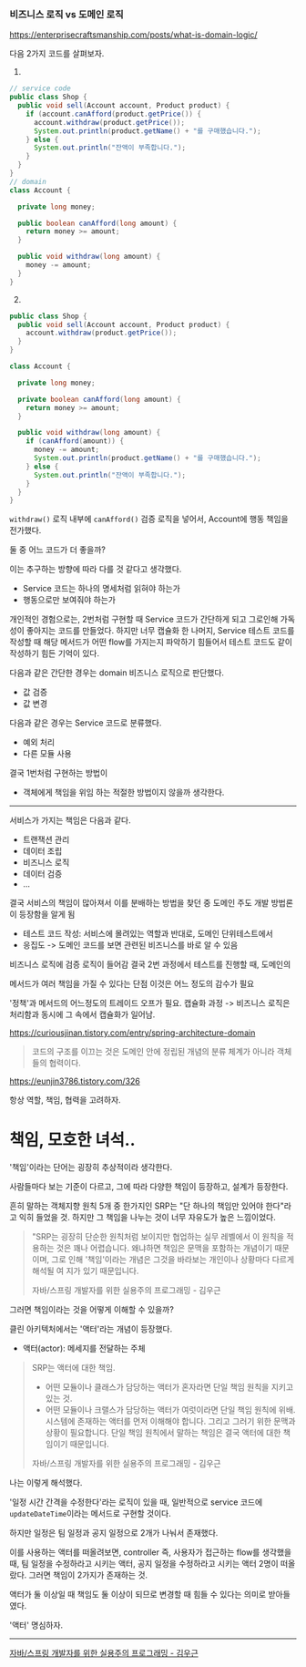 ### 비즈니스 로직 vs 도메인 로직

https://enterprisecraftsmanship.com/posts/what-is-domain-logic/

다음 2가지 코드를 살펴보자.

1. 
```java
// service code
public class Shop {
  public void sell(Account account, Product product) {
    if (account.canAfford(product.getPrice()) {
      account.withdraw(product.getPrice());
      System.out.println(product.getName() + "를 구매했습니다.");
    } else {
      System.out.println("잔액이 부족합니다.");
    }
  }
}
// domain
class Account {

  private long money;

  public boolean canAfford(long amount) {
    return money >= amount;
  }

  public void withdraw(long amount) {
    money -= amount;
  }
}
```
2.
```java
public class Shop {
  public void sell(Account account, Product product) {
    account.withdraw(product.getPrice());
  }
}

class Account {

  private long money;

  private boolean canAfford(long amount) {
    return money >= amount;
  }

  public void withdraw(long amount) {
    if (canAfford(amount)) {
      money -= amount;
      System.out.println(product.getName() + "를 구매했습니다.");
    } else {
      System.out.println("잔액이 부족합니다.");
    }
  }
}
```
`withdraw()` 로직 내부에 `canAfford()` 검증 로직을 넣어서, Account에 행동 책임을 전가했다.

둘 중 어느 코드가 더 좋을까?

이는 추구하는 방향에 따라 다를 것 같다고 생각했다.
- Service 코드는 하나의 명세처럼 읽혀야 하는가
- 행동으로만 보여줘야 하는가

개인적인 경험으로는, 2번처럼 구현할 때 Service 코드가 간단하게 되고 그로인해 가독성이 좋아지는 코드를 만들었다.
하지만 너무 캡슐화 한 나머지, Service 테스트 코드를 작성할 때 해당 메서드가 어떤 flow를 가지는지 파악하기 힘들어서 테스트 코드도 같이 작성하기 힘든 기억이 있다.

다음과 같은 간단한 경우는 domain 비즈니스 로직으로 판단했다.
- 값 검증
- 값 변경

다음과 같은 경우는 Service 코드로 분류했다.
- 예외 처리
- 다른 모듈 사용

결국 1번처럼 구현하는 방법이
- 객체에게 책임을 위임
하는 적절한 방법이지 않을까 생각한다.

---

서비스가 가지는 책임은 다음과 같다.
- 트랜잭션 관리
- 데이터 조립
- 비즈니스 로직
- 데이터 검증
- ...

결국 서비스의 책임이 많아져서 이를 분배하는 방법을 찾던 중 도메인 주도 개발 방법론이 등장함을 알게 됨

- 테스트 코드 작성: 서비스에 몰려있는 역할과 반대로, 도메인 단위테스트에서 
- 응집도 -> 도메인 코드를 보면 관련된 비즈니스를 바로 알 수 있음

비즈니스 로직에 검증 로직이 들어감
결국 2번 과정에서 테스트를 진행할 때, 도메인의 

메서드가 여러 책임을 가질 수 있다는 단점
이것은 어느 정도의 감수가 필요

'정책'과 메서드의 어느정도의 트레이드 오프가 필요.
캡슐화 과정 -> 비즈니스 로직은 처리함과 동시에 그 속에서 캡슐화가 일어남.

https://curiousjinan.tistory.com/entry/spring-architecture-domain

> 코드의 구조를 이끄는 것은 도메인 안에 정립된 개념의 분류 체계가 아니라 객체들의 협력이다.

https://eunjin3786.tistory.com/326

항상 역할, 책임, 협력을 고려하자.

# 책임, 모호한 녀석..

'책임'이라는 단어는 굉장히 추상적이라 생각한다.

사람들마다 보는 기준이 다르고, 그에 따라 다양한 책임이 등장하고, 설계가 등장한다.

흔히 말하는 객체지향 원칙 5개 중 한가지인 SRP는 "단 하나의 책임만 있어야 한다"라고 익히 들었을 것. 하지만 그 책임을 나누는 것이 너무 자유도가 높은 느낌이었다. 

> "SRP는 굉장히 단순한 원칙처럼 보이지만 협업하는 실무 레벨에서 이 원칙을 적용하는 것은 꽤나 어렵습니다.
> 왜냐하면 책임은 문맥을 포함하는 개념이기 때문이며, 그로 인해 '책임'이라는 개념은 그것을 바라보는 개인이나 상황마다 다르게 해석될 여
> 지가 있기 때문입니다.
>
> 자바/스프링 개발자를 위한 실용주의 프로그래밍 - 김우근

그러면 책임이라는 것을 어떻게 이해할 수 있을까?

클린 아키텍처에서는 '액터'라는 개념이 등장했다.

- 액터(actor): 메세지를 전달하는 주체


> SRP는 액터에 대한 책임. 
> - 어떤 모듈이나 클래스가 담당하는 액터가 혼자라면 단일 책임 원칙을 지키고 있는 것.
> - 어떤 모듈이나 크랠스가 담당하는 액터가 여럿이라면 단일 책임 원칙에 위배.
> 시스템에 존재하는 액터를 먼저 이해해야 합니다. 그리고 그러기 위한 문맥과 상황이 필요합니다. 단일 책임 원칙에서 말하는 책임은 결국 액터에 대한 책임이기 때문입니다.
> 
> 자바/스프링 개발자를 위한 실용주의 프로그래밍 - 김우근

나는 이렇게 해석했다.

'일정 시간 간격을 수정한다'라는 로직이 있을 때, 일반적으로 service 코드에 `updateDateTime`이라는 메서드로 구현할 것이다.

하지만 일정은 팀 일정과 공지 일정으로 2개가 나눠서 존재했다.

이를 사용하는 액터를 떠올려보면, controller 즉, 사용자가 접근하는 flow를 생각했을 때, 팀 일정을 수정하라고 시키는 액터, 공지 일정을 수정하라고 시키는 액터 2명이 떠올랐다. 그러면 책임이 2가지가 존재하는 것.

액터가 둘 이상일 때 책임도 둘 이상이 되므로 변경할 때 힘들 수 있다는 의미로 받아들였다.

'액터' 명심하자.

---

[자바/스프링 개발자를 위한 실용주의 프로그래밍 - 김우근]()
